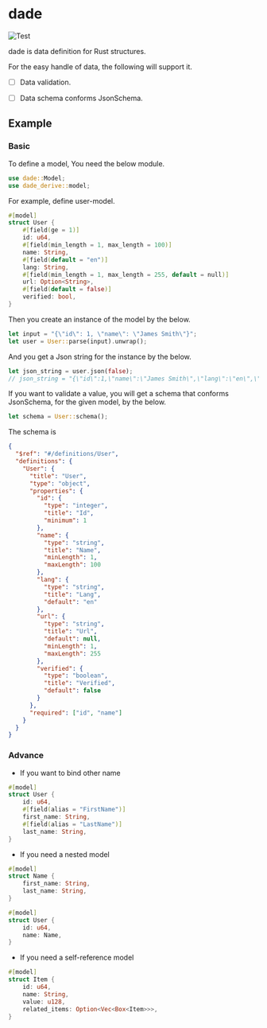 # dade
![Test](https://github.com/odd12258053/dade/workflows/Test/badge.svg)

dade is data definition for Rust structures.

For the easy handle of data, the following will support it.
+ [ ] Data validation.
+ [ ] Data schema conforms JsonSchema.


## Example
### Basic
To define a model, You need the below module.

```rust
use dade::Model;
use dade_derive::model;
```

For example, define user-model.
```rust
#[model]
struct User {
    #[field(ge = 1)]
    id: u64,
    #[field(min_length = 1, max_length = 100)]
    name: String,
    #[field(default = "en")]
    lang: String,
    #[field(min_length = 1, max_length = 255, default = null)]
    url: Option<String>,
    #[field(default = false)]
    verified: bool,
}
```

Then you create an instance of the model by the below.

```rust
let input = "{\"id\": 1, \"name\": \"James Smith\"}";
let user = User::parse(input).unwrap();
```

And you get a Json string for the instance by the below.
```rust
let json_string = user.json(false);
// json_string = "{\"id\":1,\"name\":\"James Smith\",\"lang\":\"en\",\"url\":null,\"verified\":false}"
```

If you want to validate a value, you will get a schema that conforms JsonSchema, for the given model, by the below.

```rust
let schema = User::schema();
```

The schema is 
```json
{
  "$ref": "#/definitions/User",
  "definitions": {
    "User": {
      "title": "User",
      "type": "object",
      "properties": {
        "id": {
          "type": "integer",
          "title": "Id",
          "minimum": 1
        },
        "name": {
          "type": "string",
          "title": "Name",
          "minLength": 1,
          "maxLength": 100
        },
        "lang": {
          "type": "string",
          "title": "Lang",
          "default": "en"
        },
        "url": {
          "type": "string",
          "title": "Url",
          "default": null,
          "minLength": 1,
          "maxLength": 255
        },
        "verified": {
          "type": "boolean",
          "title": "Verified",
          "default": false
        }
      },
      "required": ["id", "name"]
    }
  }
}
```


### Advance
* If you want to bind other name
```rust
#[model]
struct User {
    id: u64,
    #[field(alias = "FirstName")]
    first_name: String,
    #[field(alias = "LastName")]
    last_name: String,
}
```

* If you need a nested model 

```rust
#[model]
struct Name {
    first_name: String,
    last_name: String,
}

#[model]
struct User {
    id: u64,
    name: Name,
}
```

* If you need a self-reference model

```rust
#[model]
struct Item {
    id: u64,
    name: String,
    value: u128,
    related_items: Option<Vec<Box<Item>>>,
}
```

